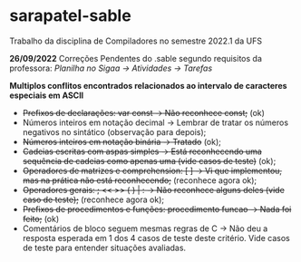 # sarapatel-sable
Trabalho da disciplina de Compiladores no semestre 2022.1 da UFS


**26/09/2022** 
Correções Pendentes do .sable segundo requisitos da professora:
*Planilha no Sigaa -> Atividades -> Tarefas*

**Multiplos conflitos encontrados relacionados ao intervalo de caracteres especiais em ASCII**

*  ~~Prefixos de declarações: var const -> Não reconhece const;~~ (ok)
* Números inteiros em notação decimal -> Lembrar de tratar os números negativos no sintático (observação para depois);
* ~~Números inteiros em notação binária -> Tratado~~ (ok);
* ~~Cadeias escritas com aspas simples -> Está reconhecendo uma sequência de cadeias como apenas uma (vide casos de teste)~~ (ok);
* ~~Operadores de matrizes e comprehension: [ ] ->  	Vi que implementou, mas na prática não está reconhecendo;~~ (reconhece agora ok);
* ~~Operadores gerais: ; << >> ( ) | : ->  	Não reconhece alguns deles (vide caso de teste);~~ (reconhece agora ok);
* ~~Prefixos de procedimentos e funções: procedimento funcao -> Nada foi feito;~~ (ok)
* Comentários de bloco seguem mesmas regras de C -> Não deu a resposta esperada em 1 dos 4 casos de teste deste critério. Vide casos de teste para entender situações avaliadas.


